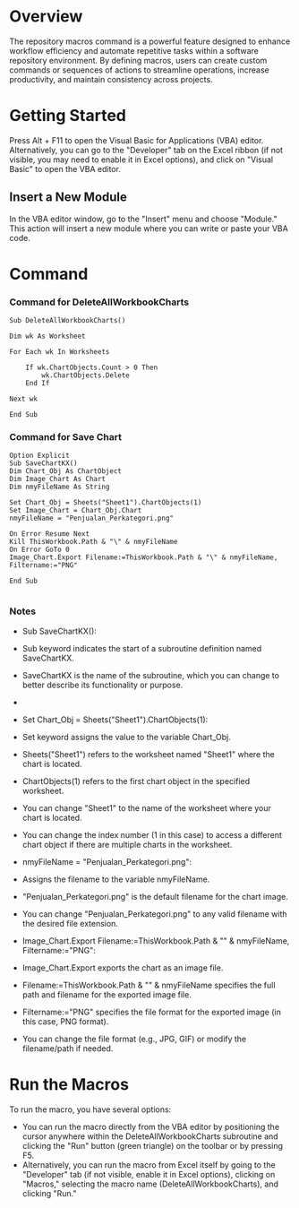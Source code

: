 
# Overview
The repository macros command is a powerful feature designed to enhance workflow efficiency and automate repetitive tasks within a software repository environment. By defining macros, users can create custom commands or sequences of actions to streamline operations, increase productivity, and maintain consistency across projects.

# Getting Started
Press Alt + F11 to open the Visual Basic for Applications (VBA) editor. Alternatively, you can go to the "Developer" tab on the Excel ribbon (if not visible, you may need to enable it in Excel options), and click on "Visual Basic" to open the VBA editor.

## Insert a New Module
In the VBA editor window, go to the "Insert" menu and choose "Module." This action will insert a new module where you can write or paste your VBA code.

# Command
### Command for DeleteAllWorkbookCharts
```
Sub DeleteAllWorkbookCharts()

Dim wk As Worksheet

For Each wk In Worksheets

    If wk.ChartObjects.Count > 0 Then
        wk.ChartObjects.Delete
    End If
    
Next wk

End Sub
```
### Command for Save Chart
```
Option Explicit
Sub SaveChartKX()
Dim Chart_Obj As ChartObject
Dim Image_Chart As Chart
Dim nmyFileName As String

Set Chart_Obj = Sheets("Sheet1").ChartObjects(1)
Set Image_Chart = Chart_Obj.Chart
nmyFileName = "Penjualan_Perkategori.png"

On Error Resume Next
Kill ThisWorkbook.Path & "\" & nmyFileName
On Error GoTo 0
Image_Chart.Export Filename:=ThisWorkbook.Path & "\" & nmyFileName, Filtername:="PNG"

End Sub


```
### Notes
- Sub SaveChartKX():

- Sub keyword indicates the start of a subroutine definition named SaveChartKX.
- SaveChartKX is the name of the subroutine, which you can change to better describe its functionality or purpose.
- 
- Set Chart_Obj = Sheets("Sheet1").ChartObjects(1):
- Set keyword assigns the value to the variable Chart_Obj.
- Sheets("Sheet1") refers to the worksheet named "Sheet1" where the chart is located.
- ChartObjects(1) refers to the first chart object in the specified worksheet.
- You can change "Sheet1" to the name of the worksheet where your chart is located.
- You can change the index number (1 in this case) to access a different chart object if there are multiple charts in the worksheet.

- nmyFileName = "Penjualan_Perkategori.png":

- Assigns the filename to the variable nmyFileName.
- "Penjualan_Perkategori.png" is the default filename for the chart image.
- You can change "Penjualan_Perkategori.png" to any valid filename with the desired file extension.

- Image_Chart.Export Filename:=ThisWorkbook.Path & "" & nmyFileName, Filtername:="PNG":

- Image_Chart.Export exports the chart as an image file.
- Filename:=ThisWorkbook.Path & "\" & nmyFileName specifies the full path and filename for the exported image file.
- Filtername:="PNG" specifies the file format for the exported image (in this case, PNG format).
- You can change the file format (e.g., JPG, GIF) or modify the filename/path if needed.

# Run the Macros
To run the macro, you have several options:
- You can run the macro directly from the VBA editor by positioning the cursor anywhere within the DeleteAllWorkbookCharts subroutine and clicking the "Run" button (green triangle) on the toolbar or by pressing F5.
- Alternatively, you can run the macro from Excel itself by going to the "Developer" tab (if not visible, enable it in Excel options), clicking on "Macros," selecting the macro name (DeleteAllWorkbookCharts), and clicking "Run."
